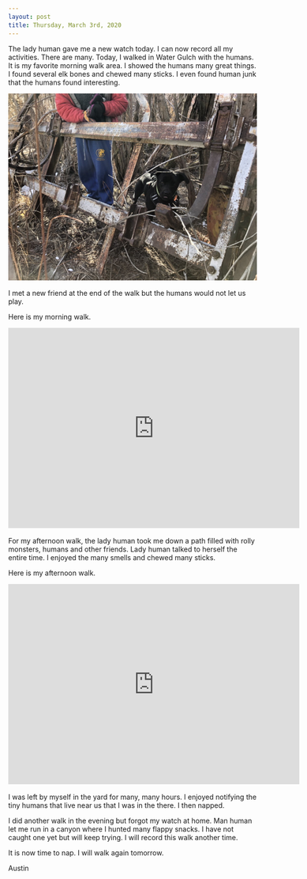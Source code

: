 ```yaml
---
layout: post
title: Thursday, March 3rd, 2020
---
```


The lady human gave me a new watch today. I can now record all my activities. There are many. Today, I walked in Water Gulch with the humans. It is my favorite morning walk area. I showed the humans many great things. I found several elk bones and chewed many sticks. I even found human junk that the humans found interesting. 

<div style="text-align:center">
<img src="/images/2020319.jpeg" height="50%"/>
</div>

I met a new friend at the end of the walk but the humans would not let us play. 

Here is my morning walk.

<div style="text-align:center">
<iframe height='405' width='590' frameborder='0' allowtransparency='true' scrolling='no' src='https://www.strava.com/activities/3197957563/embed/fa0a73b697293f0eebf4ba22482acba67886f1bc'></iframe>
</div>

For my afternoon walk, the lady human took me down a path filled with rolly monsters, humans and other friends. Lady human talked to herself the entire time. I enjoyed the many smells and chewed many sticks.

Here is my afternoon walk.

<div style="text-align:center">
<iframe height='405' width='590' frameborder='0' allowtransparency='true' scrolling='no' src='https://www.strava.com/activities/3199185235/embed/af4ad57e5e32fedfc2151270cbf2ec07383f63fa'></iframe>
</div>

I was left by myself in the yard for many, many hours. I enjoyed notifying the tiny humans that live near us that I was in the there. I then napped.

I did another walk in the evening but forgot my watch at home. Man human let me run in a canyon where I hunted many flappy snacks. I have not caught one yet but will keep trying. I will record this walk another time. 

It is now time to nap. I will walk again tomorrow. 

Austin